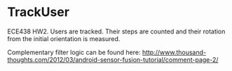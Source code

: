 # TrackUser
ECE438 HW2. Users are tracked. Their steps are counted and their rotation from the initial orientation is measured.

Complementary filter logic can be found here: http://www.thousand-thoughts.com/2012/03/android-sensor-fusion-tutorial/comment-page-2/
